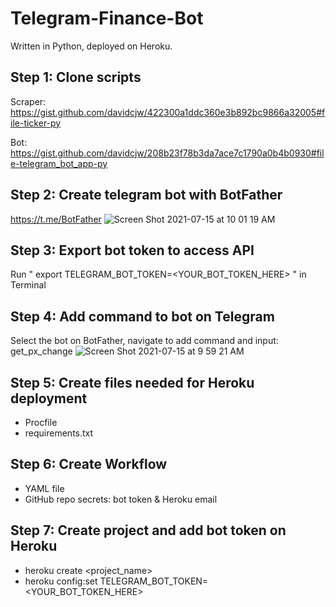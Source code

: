 # Telegram-Finance-Bot

Written in Python, deployed on Heroku.

## Step 1: Clone scripts

Scraper: https://gist.github.com/davidcjw/422300a1ddc360e3b892bc9866a32005#file-ticker-py

Bot: https://gist.github.com/davidcjw/208b23f78b3da7ace7c1790a0b4b0930#file-telegram_bot_app-py

## Step 2: Create telegram bot with BotFather
https://t.me/BotFather
![Screen Shot 2021-07-15 at 10 01 19 AM](https://user-images.githubusercontent.com/79643071/125716371-6d592e9b-3622-4307-b03e-12dfbf7edda5.png)

## Step 3: Export bot token to access API

Run " export TELEGRAM_BOT_TOKEN=<YOUR_BOT_TOKEN_HERE> " in Terminal

## Step 4: Add command to bot on Telegram

Select the bot on BotFather, navigate to add command and input:
get_px_change
![Screen Shot 2021-07-15 at 9 59 21 AM](https://user-images.githubusercontent.com/79643071/125716200-59421aba-57fb-4064-a452-b362489a8776.png)


## Step 5: Create files needed for Heroku deployment

- Procfile
- requirements.txt

## Step 6: Create Workflow

- YAML file
- GitHub repo secrets: bot token & Heroku email

## Step 7: Create project and add bot token on Heroku

- heroku create <project_name>
- heroku config:set TELEGRAM_BOT_TOKEN=<YOUR_BOT_TOKEN_HERE>
